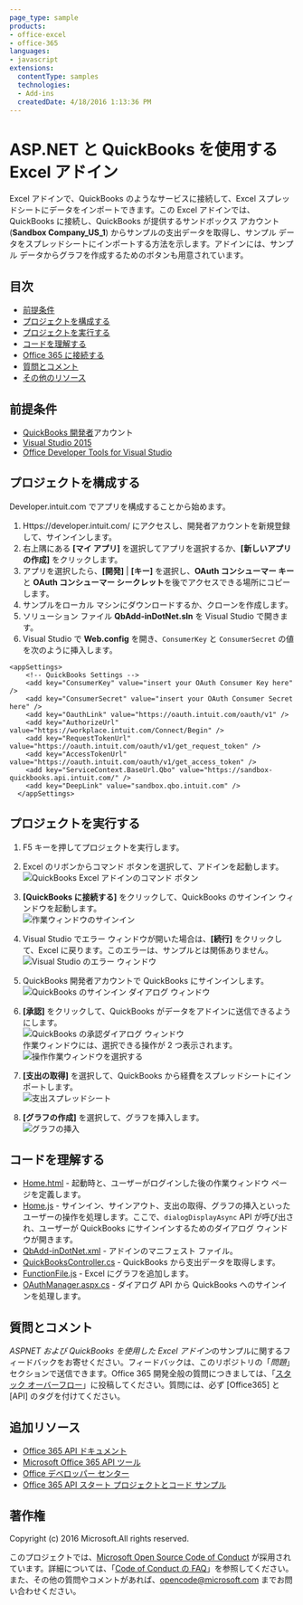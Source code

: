 ```yaml
---
page_type: sample
products:
- office-excel
- office-365
languages:
- javascript
extensions:
  contentType: samples
  technologies:
  - Add-ins
  createdDate: 4/18/2016 1:13:36 PM
---
```

# <a name="excel-add-in-with-aspnet-and-quickbooks"></a>ASP.NET と QuickBooks を使用する Excel アドイン

Excel アドインで、QuickBooks のようなサービスに接続して、Excel スプレッドシートにデータをインポートできます。この Excel アドインでは、QuickBooks に接続し、QuickBooks が提供するサンドボックス アカウント (**Sandbox Company_US_1**) からサンプルの支出データを取得し、サンプル データをスプレッドシートにインポートする方法を示します。アドインには、サンプル データからグラフを作成するためのボタンも用意されています。

## <a name="table-of-contents"></a>目次

* [前提条件](#prerequisites)
* [プロジェクトを構成する](#configure-the-project)
* [プロジェクトを実行する](#run-the-project)
* [コードを理解する](#understand-the-code)
* [Office 365 に接続する](#connect-to-office-365)
* [質問とコメント](#questions-and-comments)
* [その他のリソース](#additional-resources)

## <a name="prerequisites"></a>前提条件

* [QuickBooks 開発者](https://developer.intuit.com/)アカウント
* [Visual Studio 2015](https://www.visualstudio.com/downloads/download-visual-studio-vs.aspx)
* [Office Developer Tools for Visual Studio](https://www.visualstudio.com/en-us/features/office-tools-vs.aspx)

## <a name="configure-the-project"></a>プロジェクトを構成する

Developer.intuit.com でアプリを構成することから始めます。

1. Https://developer.intuit.com/ にアクセスし、開発者アカウントを新規登録して、サインインします。
2. 右上隅にある **[マイ アプリ]** を選択してアプリを選択するか、**[新しいアプリの作成]** をクリックします。 
3. アプリを選択したら、**[開発]** | **[キー]** を選択し、**OAuth コンシューマー キー**と **OAuth コンシューマー シークレット**を後でアクセスできる場所にコピーします。
4. サンプルをローカル マシンにダウンロードするか、クローンを作成します。
5. ソリューション ファイル **QbAdd-inDotNet.sln** を Visual Studio で開きます。
6. Visual Studio で **Web.config** を開き、`ConsumerKey` と `ConsumerSecret` の値を次のように挿入します。

```
<appSettings>
    <!-- QuickBooks Settings -->
    <add key="ConsumerKey" value="insert your OAuth Consumer Key here" />
    <add key="ConsumerSecret" value="insert your OAuth Consumer Secret here" />
    <add key="OauthLink" value="https://oauth.intuit.com/oauth/v1" />
    <add key="AuthorizeUrl" value="https://workplace.intuit.com/Connect/Begin" />
    <add key="RequestTokenUrl" value="https://oauth.intuit.com/oauth/v1/get_request_token" />
    <add key="AccessTokenUrl" value="https://oauth.intuit.com/oauth/v1/get_access_token" />
    <add key="ServiceContext.BaseUrl.Qbo" value="https://sandbox-quickbooks.api.intuit.com/" />
    <add key="DeepLink" value="sandbox.qbo.intuit.com" />
  </appSettings>
```

## <a name="run-the-project"></a>プロジェクトを実行する

1. F5 キーを押してプロジェクトを実行します。

2. Excel のリボンからコマンド ボタンを選択して、アドインを起動します。<br>![QuickBooks Excel アドインのコマンド ボタン](../readme-images/readme_command_image.PNG)  

3. **[QuickBooks に接続する]** をクリックして、QuickBooks のサインイン ウィンドウを起動します。<br>![作業ウィンドウのサインイン](../readme-images/readme_image_taskpane.PNG)

4. Visual Studio でエラー ウィンドウが開いた場合は、**[続行]** をクリックして、Excel に戻ります。このエラーは、サンプルとは関係ありません。<br>![Visual Studio のエラー ウィンドウ](../readme-images/readme_image_error.PNG)

5. QuickBooks 開発者アカウントで QuickBooks にサインインします。<br>![QuickBooks のサインイン ダイアログ ウィンドウ](../readme-images/readme_image_signin.PNG)

6. **[承認]** をクリックして、QuickBooks がデータをアドインに送信できるようにします。<br>![QuickBooks の承認ダイアログ ウィンドウ](../readme-images/readme_image_authorize.PNG) <br> 作業ウィンドウには、選択できる操作が 2 つ表示されます。 <br>![操作作業ウィンドウを選択する](../readme-images/readme_image_action.PNG)

8. **[支出の取得]** を選択して、QuickBooks から経費をスプレッドシートにインポートします。 <br>![支出スプレッドシート](../readme-images/readme_image_expenses.PNG)

9. **[グラフの作成]** を選択して、グラフを挿入します。 <br>![グラフの挿入](../readme-images/readme_image_chart.PNG)

## <a name="understand-the-code"></a>コードを理解する

* [Home.html](QbAdd-inDotNetWeb/Home.html) - 起動時と、ユーザーがログインした後の作業ウィンドウ ページを定義します。
* [Home.js](QbAdd-inDotNetWeb/Home.js) - サインイン、サインアウト、支出の取得、グラフの挿入といったユーザーの操作を処理します。ここで、`dialogDisplayAsync` API が呼び出され、ユーザーが QuickBooks にサインインするためのダイアログ ウィンドウが開きます。
* [QbAdd-inDotNet.xml](QbAdd-inDotNet/QbAdd-inDotNetManifest/QbAdd-inDotNet.xml) - アドインのマニフェスト ファイル。 
* [QuickBooksController.cs](QbAdd-inDotNetWeb/Controllers/QuickBooksController.cs) - QuickBooks から支出データを取得します。
* [FunctionFile.js](QbAdd-inDotNetWeb/Functions/FunctionFile.js) - Excel にグラフを追加します。
* [OAuthManager.aspx.cs](QbAdd-inDotNetWeb/OAuthManager.aspx.cs) - ダイアログ API から QuickBooks へのサインインを処理します。

## <a name="questions-and-comments"></a>質問とコメント

*ASPNET および QuickBooks を使用した Excel アドイン*のサンプルに関するフィードバックをお寄せください。フィードバックは、このリポジトリの「*問題*」セクションで送信できます。Office 365 開発全般の質問につきましては、「[スタック オーバーフロー](http://stackoverflow.com/questions/tagged/Office365+API)」に投稿してください。質問には、必ず [Office365] と [API] のタグを付けてください。

## <a name="additional-resources"></a>追加リソース

* [Office 365 API ドキュメント](http://msdn.microsoft.com/office/office365/howto/platform-development-overview)
* [Microsoft Office 365 API ツール](https://visualstudiogallery.msdn.microsoft.com/a15b85e6-69a7-4fdf-adda-a38066bb5155)
* [Office デベロッパー センター](http://dev.office.com/)
* [Office 365 API スタート プロジェクトとコード サンプル](http://msdn.microsoft.com/en-us/office/office365/howto/starter-projects-and-code-samples)

## <a name="copyright"></a>著作権
Copyright (c) 2016 Microsoft.All rights reserved.


このプロジェクトでは、[Microsoft Open Source Code of Conduct](https://opensource.microsoft.com/codeofconduct/) が採用されています。詳細については、「[Code of Conduct の FAQ](https://opensource.microsoft.com/codeofconduct/faq/)」を参照してください。また、その他の質問やコメントがあれば、[opencode@microsoft.com](mailto:opencode@microsoft.com) までお問い合わせください。
